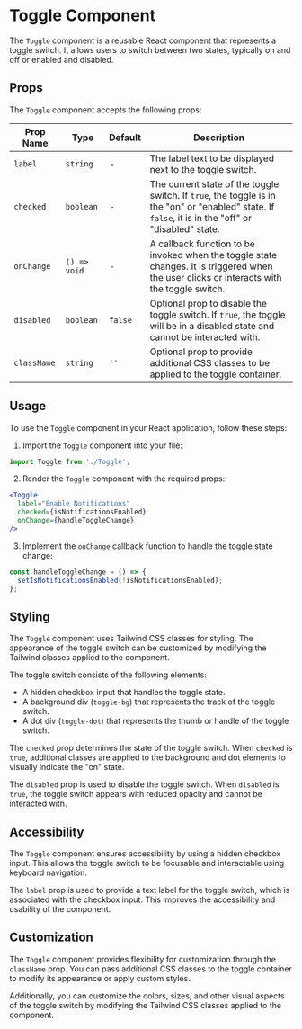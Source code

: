 # Toggle Component

The `Toggle` component is a reusable React component that represents a toggle switch. It allows users to switch between two states, typically on and off or enabled and disabled.

## Props

The `Toggle` component accepts the following props:

| Prop Name   | Type       | Default     | Description                                                                                                                         |
|-------------|------------|-------------|-------------------------------------------------------------------------------------------------------------------------------------|
| `label`     | `string`   | -           | The label text to be displayed next to the toggle switch.                                                                           |
| `checked`   | `boolean`  | -           | The current state of the toggle switch. If `true`, the toggle is in the "on" or "enabled" state. If `false`, it is in the "off" or "disabled" state. |
| `onChange`  | `() => void` | -           | A callback function to be invoked when the toggle state changes. It is triggered when the user clicks or interacts with the toggle switch. |
| `disabled`  | `boolean`  | `false`     | Optional prop to disable the toggle switch. If `true`, the toggle will be in a disabled state and cannot be interacted with.        |
| `className` | `string`   | `''`        | Optional prop to provide additional CSS classes to be applied to the toggle container.                                              |

## Usage

To use the `Toggle` component in your React application, follow these steps:

1. Import the `Toggle` component into your file:

```jsx
import Toggle from './Toggle';
```

2. Render the `Toggle` component with the required props:

```jsx
<Toggle
  label="Enable Notifications"
  checked={isNotificationsEnabled}
  onChange={handleToggleChange}
/>
```

3. Implement the `onChange` callback function to handle the toggle state change:

```jsx
const handleToggleChange = () => {
  setIsNotificationsEnabled(!isNotificationsEnabled);
};
```

## Styling

The `Toggle` component uses Tailwind CSS classes for styling. The appearance of the toggle switch can be customized by modifying the Tailwind classes applied to the component.

The toggle switch consists of the following elements:
- A hidden checkbox input that handles the toggle state.
- A background div (`toggle-bg`) that represents the track of the toggle switch.
- A dot div (`toggle-dot`) that represents the thumb or handle of the toggle switch.

The `checked` prop determines the state of the toggle switch. When `checked` is `true`, additional classes are applied to the background and dot elements to visually indicate the "on" state.

The `disabled` prop is used to disable the toggle switch. When `disabled` is `true`, the toggle switch appears with reduced opacity and cannot be interacted with.

## Accessibility

The `Toggle` component ensures accessibility by using a hidden checkbox input. This allows the toggle switch to be focusable and interactable using keyboard navigation.

The `label` prop is used to provide a text label for the toggle switch, which is associated with the checkbox input. This improves the accessibility and usability of the component.

## Customization

The `Toggle` component provides flexibility for customization through the `className` prop. You can pass additional CSS classes to the toggle container to modify its appearance or apply custom styles.

Additionally, you can customize the colors, sizes, and other visual aspects of the toggle switch by modifying the Tailwind CSS classes applied to the component.